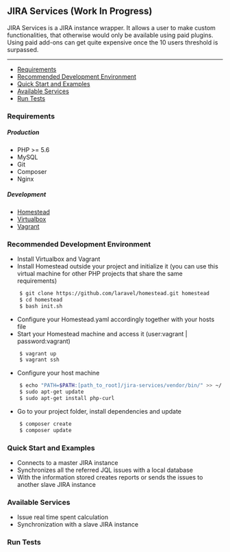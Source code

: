 ## JIRA Services (Work In Progress)
JIRA Services is a JIRA instance wrapper. It allows a user
to make custom functionalities, that otherwise would only
be available using paid plugins. Using paid add-ons can get quite expensive
once the 10 users threshold is surpassed.

---

- [Requirements](#requirements)
- [Recommended Development Environment](#development-environment-installation)
- [Quick Start and Examples](#quick-start-and-examples)
- [Available Services](#available-services)
- [Run Tests](#run-tests)

### Requirements
##### Production
- PHP >= 5.6
- MySQL
- Git
- Composer
- Nginx
##### Development
- [Homestead](https://github.com/laravel/homestead)
- [Virtualbox](https://www.virtualbox.org/wiki/Downloads)
- [Vagrant](https://www.vagrantup.com/downloads.html)

### Recommended Development Environment
- Install Virtualbox and Vagrant
- Install Homestead outside your project and initialize it (you can use this virtual 
machine for other PHP projects that share the same requirements)
``` sh
    $ git clone https://github.com/laravel/homestead.git homestead
    $ cd homestead
    $ bash init.sh
```
- Configure your Homestead.yaml accordingly together with your hosts file
- Start your Homestead machine and access it (user:vagrant | password:vagrant)
``` sh
    $ vagrant up
    $ vagrant ssh
```
- Configure your host machine
``` sh
    $ echo "PATH=$PATH:[path_to_root]/jira-services/vendor/bin/" >> ~/.bashrc
    $ sudo apt-get update
    $ sudo apt-get install php-curl
```
- Go to your project folder, install dependencies and update
``` sh
    $ composer create
    $ composer update
```

### Quick Start and Examples
* Connects to a master JIRA instance
* Synchronizes all the referred JQL issues with a 
local database
* With the information stored creates reports or sends the 
issues to another slave JIRA instance

### Available Services
* Issue real time spent calculation
* Synchronization with a slave JIRA instance

### Run Tests